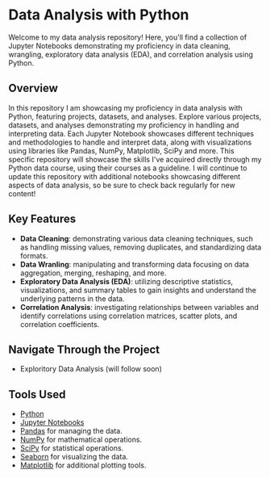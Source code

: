 # Data Analysis with Python
Welcome to my data analysis repository! Here, you'll find a collection of Jupyter Notebooks demonstrating my proficiency in data cleaning, wrangling, exploratory data analysis (EDA), and correlation analysis using Python.

## Overview
In this repository I am showcasing my proficiency in data analysis with Python, featuring projects, datasets, and analyses. Explore various projects, datasets, and analyses demonstrating my proficiency in handling and interpreting data. Each Jupyter Notebook showcases different techniques and methodologies to handle and interpret data, along with visualizations using libraries like Pandas, NumPy, Matplotlib, SciPy and more. This specific repository will showcase the skills I've acquired directly through my Python data course, using their courses as a guideline. I will continue to update this repository with additional notebooks showcasing different aspects of data analysis, so be sure to check back regularly for new content!


## Key Features
- <B>Data Cleaning</B>: demonstrating various data cleaning techniques, such as handling missing values, removing duplicates, and standardizing data formats.
- <B>Data Wranling</B>: manipulating and transforming data focusing on data aggregation, merging, reshaping, and more.
- <B>Exploratory Data Analysis (EDA)</B>: utilizing descriptive statistics, visualizations, and summary tables to gain insights and understand the underlying patterns in the data.
- <B>Correlation Analysis</B>: investigating relationships between variables and identify correlations using correlation matrices, scatter plots, and correlation coefficients.

## Navigate Through the Project
- Exploritory Data Analysis (will follow soon)

## Tools Used
- [Python](https://docs.python.org/3/)
- [Jupyter Notebooks](https://docs.jupyter.org/en/latest/)
- [Pandas](https://pandas.pydata.org/docs/user_guide/index.html) for managing the data.
- [NumPy](https://numpy.org/doc/stable/user/) for mathematical operations.
- [SciPy](https://docs.scipy.org/doc/scipy/index.html) for statistical operations.
- [Seaborn](https://seaborn.pydata.org/) for visualizing the data.
- [Matplotlib](https://matplotlib.org/stable/index.html) for additional plotting tools.
